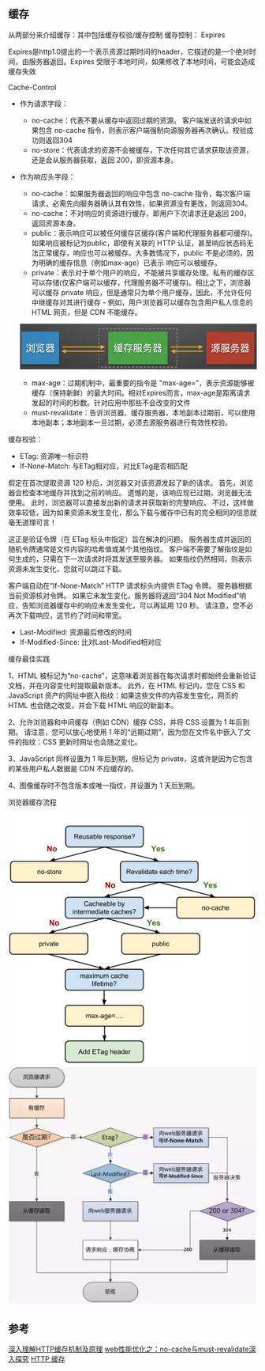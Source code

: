 ## 缓存
从两部分来介绍缓存：其中包括缓存校验/缓存控制
缓存控制：
Expires

Expires是http1.0提出的一个表示资源过期时间的header，它描述的是一个绝对时间，由服务器返回。Expires 受限于本地时间，如果修改了本地时间，可能会造成缓存失效

Cache-Control

- 作为请求字段：
  - no-cache：代表不要从缓存中返回过期的资源。 客户端发送的请求中如果包含 no-cache 指令，则表示客户端强制向源服务器再次确认。校验成功则返回304
  - no-store：代表请求的资源不会被缓存，下次任何其它请求获取该资源，还是会从服务器获取，返回 200，即资源本身。

- 作为响应头字段：
  - no-cache：如果服务器返回的响应中包含 no-cache 指令，每次客户端请求，必需先向服务器确认其有效性，如果资源没有更改，则返回304。
  - no-cache：不对响应的资源进行缓存，即用户下次请求还是返回 200，返回资源本身。
  - public：表示响应可以被任何缓存区缓存(客户端和代理服务器都可缓存)。如果响应被标记为public，即使有关联的 HTTP 认证，甚至响应状态码无法正常缓存，响应也可以被缓存。大多数情况下，public 不是必须的，因为明确的缓存信息（例如max-age）已表示 响应可以被缓存。
  - private：表示对于单个用户的响应，不能被共享缓存处理。私有的缓存区可以存储(仅客户端可以缓存，代理服务器不可缓存)。相比之下，浏览器可以缓存 private 响应，但是通常只为单个用户缓存，因此，不允许任何中继缓存对其进行缓存 - 例如，用户浏览器可以缓存包含用户私人信息的 HTML 网页，但是 CDN 不能缓存。

  ![为什么会有public和private](./middle.png)

  - max-age：过期机制中，最重要的指令是 "max-age=<seconds>"，表示资源能够被缓存（保持新鲜）的最大时间。相对Expires而言，max-age是距离请求发起的时间的秒数。针对应用中那些不会改变的文件
  - must-revalidate：告诉浏览器、缓存服务器，本地副本过期前，可以使用本地副本；本地副本一旦过期，必须去源服务器进行有效性校验。

缓存校验：

  - ETag: 资源唯一标识符
  - If-None-Match: 与ETag相对应，对比ETag是否相匹配

  假定在首次提取资源 120 秒后，浏览器又对该资源发起了新的请求。 首先，浏览器会检查本地缓存并找到之前的响应。 遗憾的是，该响应现已过期，浏览器无法使用。 此时，浏览器可以直接发出新的请求并获取新的完整响应。 不过，这样做效率较低，因为如果资源未发生变化，那么下载与缓存中已有的完全相同的信息就毫无道理可言！

  这正是验证令牌（在 ETag 标头中指定）旨在解决的问题。 服务器生成并返回的随机令牌通常是文件内容的哈希值或某个其他指纹。 客户端不需要了解指纹是如何生成的，只需在下一次请求时将其发送至服务器。 如果指纹仍然相同，则表示资源未发生变化，您就可以跳过下载。

  客户端自动在“If-None-Match” HTTP 请求标头内提供 ETag 令牌。 服务器根据当前资源核对令牌。 如果它未发生变化，服务器将返回“304 Not Modified”响应，告知浏览器缓存中的响应未发生变化，可以再延用 120 秒。 请注意，您不必再次下载响应，这节约了时间和带宽。

  - Last-Modified: 资源最后修改的时间
  - If-Modified-Since: 比对Last-Modified相对应

缓存最佳实践

  1、HTML 被标记为“no-cache”，这意味着浏览器在每次请求时都始终会重新验证文档，并在内容变化时提取最新版本。 此外，在 HTML 标记内，您在 CSS 和 JavaScript 资产的网址中嵌入指纹：如果这些文件的内容发生变化，网页的 HTML 也会随之改变，并会下载 HTML 响应的新副本。

  2、允许浏览器和中间缓存（例如 CDN）缓存 CSS，并将 CSS 设置为 1 年后到期。 请注意，您可以放心地使用 1 年的“远期过期”，因为您在文件名中嵌入了文件的指纹：CSS 更新时网址也会随之变化。

  3、JavaScript 同样设置为 1 年后到期，但标记为 private，这或许是因为它包含的某些用户私人数据是 CDN 不应缓存的。

  4、图像缓存时不包含版本或唯一指纹，并设置为 1 天后到期。

浏览器缓存流程

![请求开始](./http-cache-decision-tree.png)
![请求结束](./cache.png)

## 参考
[深入理解HTTP缓存机制及原理](https://juejin.im/post/5c93ba526fb9a070ca103898)
[web性能优化之：no-cache与must-revalidate深入探究](https://segmentfault.com/a/1190000007317481)
[HTTP 缓存](https://developers.google.com/web/fundamentals/performance/optimizing-content-efficiency/http-caching?hl=zh-cn)
